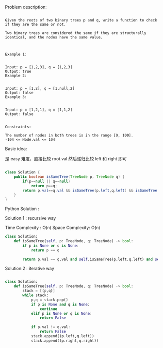 
Problem description:

```

Given the roots of two binary trees p and q, write a function to check if they are the same or not.

Two binary trees are considered the same if they are structurally identical, and the nodes have the same value.

 

Example 1:


Input: p = [1,2,3], q = [1,2,3]
Output: true
Example 2:


Input: p = [1,2], q = [1,null,2]
Output: false
Example 3:


Input: p = [1,2,1], q = [1,1,2]
Output: false
 

Constraints:

The number of nodes in both trees is in the range [0, 100].
-104 <= Node.val <= 104

```

Basic idea:

是 easy 难度，直接比较 root.val 然后递归比较 left 和 right 即可

```Java

class Solution {
    public boolean isSameTree(TreeNode p, TreeNode q) {
        if(p==null || q==null)
            return p==q;
        return p.val==q.val && isSameTree(p.left,q.left) && isSameTree(p.right,q.right);
    }
}

```

Python Solution :

Solution 1 : recursive way

Time Complexity : O(n)
Space Complexity: O(n)

```Python
class Solution:
    def isSameTree(self, p: TreeNode, q: TreeNode) -> bool:
        if p is None or q is None:
            return p == q
        
        return p.val == q.val and self.isSameTree(p.left,q.left) and self.isSameTree(p.right,q.right)

```

Solution 2 : iterative way

```Python

class Solution:
    def isSameTree(self, p: TreeNode, q: TreeNode) -> bool:
        stack = [(p,q)]
        while stack:
            p,q = stack.pop()
            if p is None and q is None:
                continue
            elif p is None or q is None:
                return False
            
            if p.val != q.val:
                return False
            stack.append((p.left,q.left))
            stack.append((p.right,q.right))

```
